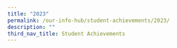 ```yaml
---
title: "2023"
permalink: /our-info-hub/student-achievements/2023/
description: ""
third_nav_title: Student Achievements
---
```

